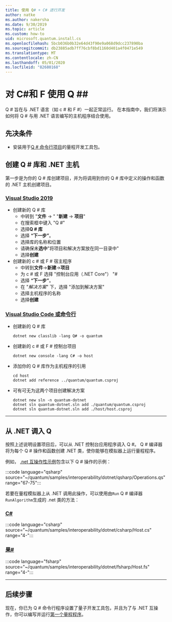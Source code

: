 ```yaml
---
title: 使用 Q# + C# 进行开发
author: natke
ms.author: nakersha
ms.date: 9/30/2019
ms.topic: article
ms.custom: how-to
uid: microsoft.quantum.install.cs
ms.openlocfilehash: 5bcb036b0b32e64d43f90e9a068d9dcc237890ba
ms.sourcegitcommit: db23885adb7ff76cbf8bd1160d401a4f0471e549
ms.translationtype: MT
ms.contentlocale: zh-CN
ms.lasthandoff: 05/01/2020
ms.locfileid: "82680168"
---
```

# <a name="using-q-with-c-and-f"></a>对 C\#和 F 使用 Q #\#

Q # 旨在与 .NET 语言（如 c # 和 F #）一起正常运行。
在本指南中，我们将演示如何将 Q # 与用 .NET 语言编写的主机程序结合使用。

## <a name="prerequisites"></a>先决条件

- 安装用于[Q # 命令行项目](xref:microsoft.quantum.install.standalone)的量程开发工具包。

## <a name="creating-a-q-library-and-a-net-host"></a>创建 Q # 库和 .NET 主机

第一步是为你的 Q # 库创建项目，并为将调用到你的 Q # 库中定义的操作和函数的 .NET 主机创建项目。

### <a name="visual-studio-2019"></a>[Visual Studio 2019](#tab/tabid-vs2019)

- 创建新的 Q # 库
  - 中转到 "**文件** -> " "**新建** -> **项目**"
  - 在搜索框中键入 "Q #"
  - 选择**Q # 库**
  - 选择 **“下一步”**。
  - 选择库的名称和位置
  - 请确保未**选中**"将项目和解决方案放在同一目录中"
  - 选择**创建**
- 创建新的 c # 或 F # 宿主程序
  - 中转到**文件**→**新建**→**项目**
  - 为 c # 或 F 选择 "控制台应用（.NET Core"） "#
  - 选择 **“下一步”**。
  - 在 "*解决方案*" 下，选择 "添加到解决方案"
  - 选择主机程序的名称
  - 选择**创建**

### <a name="visual-studio-code-or-command-line"></a>[Visual Studio Code 或命令行](#tab/tabid-cmdline)

- 创建新的 Q # 库

  ```dotnetcli
  dotnet new classlib -lang Q# -o quantum
  ```

- 创建新的 c # 或 F # 控制台项目

  ```dotnetcli
  dotnet new console -lang C# -o host  
  ```

- 添加你的 Q # 库作为主机程序的引用

  ```dotnetcli
  cd host
  dotnet add reference ../quantum/quantum.csproj
  ```

- 可有可无为这两个项目创建解决方案

  ```dotnetcli
  dotnet new sln -n quantum-dotnet
  dotnet sln quantum-dotnet.sln add ./quantum/quantum.csproj
  dotnet sln quantum-dotnet.sln add ./host/host.csproj
  ```

***

## <a name="calling-into-q-from-net"></a>从 .NET 调入 Q #

按照上述说明设置项目后，可以从 .NET 控制台应用程序调入 Q #。
Q # 编译器将为每个 Q # 操作和函数创建 .NET 类，使你能够在模拟器上运行量程程序。

例如， [.net 互操作性示例](https://github.com/microsoft/Quantum/tree/master/samples/interoperability/dotnet)包含以下 Q # 操作的示例：

:::code language="qsharp" source="~/quantum/samples/interoperability/dotnet/qsharp/Operations.qs" range="67-75":::

若要在量程模拟器上从 .NET 调用此操作，可以使用由`Run` Q # 编译器`RunAlgorithm`生成的 .net 类的方法：

### <a name="c"></a>[C#](#tab/tabid-csharp)

:::code language="csharp" source="~/quantum/samples/interoperability/dotnet/csharp/Host.cs" range="4-":::

### <a name="f"></a>[果#](#tab/tabid-fsharp)

:::code language="fsharp" source="~/quantum/samples/interoperability/dotnet/fsharp/Host.fs" range="4-":::

***
    
## <a name="whats-next"></a>后续步骤

现在，你已为 Q # 命令行程序设置了量子开发工具包，并且为了与 .NET 互操作，你可以编写并运行[第一个量程程序](xref:microsoft.quantum.write-program)。
